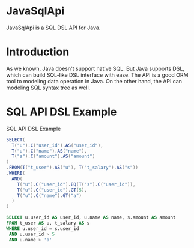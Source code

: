 # JavaSqlApi 

JavaSqlApi is a SQL DSL API for Java.

# Introduction

As we known, Java doesn't support native SQL. But Java supports DSL, which can build SQL-like DSL interface with ease. The API is a good ORM tool to modeling data operation in Java. On the other hand, the API can modeling SQL syntax tree as well.

# SQL API DSL Example

SQL API DSL Example
```Java
SELECT(
  T("u").C("user_id").AS("user_id"), 
  T("u").C("name").AS("name"),
  T("s").C("amount").AS("amount")
)
.FROM(T("t_user").AS("u"), T("t_salary").AS("s"))
.WHERE(
  AND(
    T("u").C("user_id").EQ(T("s").C("user_id")), 
    T("u").C("user_id").GT(5),
    T("u").C("name").GT("a")
  )
)
```

```SQL
SELECT u.user_id AS user_id, u.name AS name, s.amount AS amount
FROM t_user AS u, t_salary AS s
WHERE u.user_id = s.user_id
 AND u.user_id > 5
 AND u.name > 'a'
```
